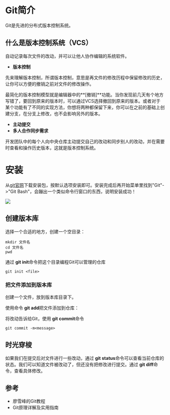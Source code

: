 # Git简介

Git是先进的分布式版本控制系统。

## 什么是版本控制系统（VCS）

自动记录每次文件的改动，并可以让他人协作编辑的系统软件。

* **版本控制**

先来理解版本控制，所谓版本控制，意思是再文件的修改历程中保留修改的历史，让你可以方便的撤销之前对文件的修改操作。

最简化的版本控制模型就是编辑器中的**[撤销]**功能。当你发现前几天有个地方写错了，要回到原来的版本时，可以通过VCS选择撤回到原来的版本。或者对于某个功能有了不同的实现方法，你想将两种都保留下来，你可以在之前的基础上创建分支，在分支上修改，也不会影响另外的版本。

* **主动提交**
* **多人合作同步需求**



开发团队中的每个人向中央仓库主动提交自己的改动和同步别人的改动，并在需要时查看和操作历史版本，这就是版本控制系统。

# 安装

从[git官网](https://git-scm.com/downloads)下载安装包，按默认选项安装即可。安装完成后再开始菜单里找到"Git"->"Git Bash"，会蹦出一个类似命令行窗口的东西，说明安装成功！

![](https://cdn.liaoxuefeng.com/cdn/files/attachments/001384907073134ef6feff559cf4ce3a2c5c588d2831c0a000/0)



## 创建版本库

选择一个合适的地方，创建一个空目录：

```shell
mkdir 文件名
cd 文件名
pwd

```

通过 **git init**命令把这个目录编程Git可以管理的仓库

```shell
git init <file>

```

### 把文件添加到版本库

创建一个文件，放到版本库目录下。

使用命令 **git add**把文件添加到仓库：

将改动告诉给Git，使用 **git commit**命令

```shell
git commit -m<message>
```

## 时光穿梭

如果我们在提交后对文件进行一些改动，通过 **git status**命令可以查看当前仓库的状态。我们可以知道文件被改动了，但还没有把修改进行提交。通过 **git diff**命令，查看具体修改。

## 参考

* 廖雪峰的Git教程
* Git原理详解及实用指南